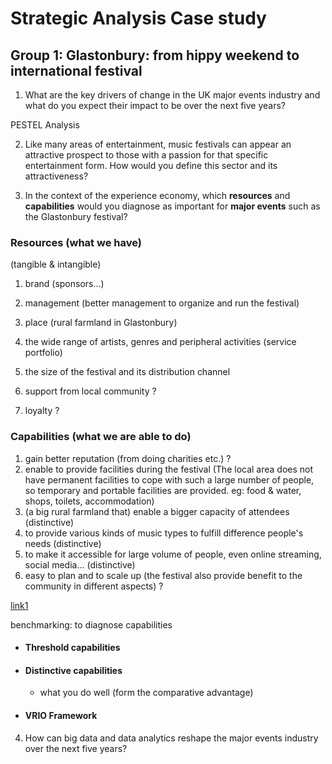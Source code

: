 # Strategic Analysis Case study

## Group 1: Glastonbury: from hippy weekend to international festival

1. What are the key drivers of change in the UK major events industry and what do you expect their impact to be over the next five years?

PESTEL Analysis

2. Like many areas of entertainment, music festivals can appear an attractive prospect to those with a passion for that specific entertainment form. How would you define this sector and its attractiveness?

3. In the context of the experience economy, which **resources** and **capabilities** would you diagnose as important for **major events** such as the Glastonbury festival?

### Resources (what we have)

(tangible & intangible)

1. brand (sponsors...)
2. management (better management to organize and run the festival)
3. place (rural farmland in Glastonbury)
4. the wide range of artists, genres and peripheral activities (service portfolio)
5. the size of the festival and its distribution channel
6. support from local community <red> ? </red>

7. loyalty <red>?</red>

### Capabilities (what we are able to do)

1. gain better reputation (from doing charities etc.) <red> ? </red>
2. enable to provide facilities during the festival (The local area does not have permanent facilities to cope with such a large number of people, so temporary and portable facilities are provided. eg: food & water, shops, toilets, accommodation)
3. (a big rural farmland that) enable a bigger capacity of attendees (distinctive)
4. to provide various kinds of music types to fulfill difference people's needs (distinctive)
5. to make it accessible for large volume of people, even online streaming, social media... (distinctive)
6. easy to plan and to scale up (the festival also provide benefit to the community in different aspects) <red> ? </red>

[link1](https://geographycasestudysite.wordpress.com/case-study-glastonbury-festival/)

benchmarking: to diagnose capabilities

- #### Threshold capabilities

- #### Distinctive capabilities

  - what you do well (form the comparative advantage)

- #### VRIO Framework

4. How can big data and data analytics reshape the major events industry over the next five years?
